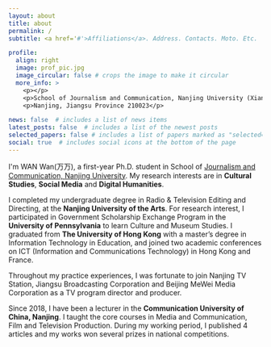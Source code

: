 ```yaml
---
layout: about
title: about
permalink: /
subtitle: <a href='#'>Affiliations</a>. Address. Contacts. Moto. Etc.

profile:
  align: right
  image: prof_pic.jpg
  image_circular: false # crops the image to make it circular
  more_info: >
    <p></p>
    <p>School of Journalism and Communication, Nanjing University (Xianlin Campus) 163 Xianlin Street</p>
    <p>Nanjing, Jiangsu Province 210023</p>

news: false  # includes a list of news items
latest_posts: false  # includes a list of the newest posts
selected_papers: false # includes a list of papers marked as "selected={true}"
social: true  # includes social icons at the bottom of the page
---
```


I'm WAN Wan(万万), a first-year Ph.D. student in School of [Journalism and Communication, Nanjing University](https://jc.nju.edu.cn/main.htm). My research interests are in **Cultural Studies**, **Social Media** and **Digital Humanities**.

I completed my undergraduate degree in Radio & Television Editing and Directing, at the **Nanjing University of the Arts**. For research interest, I participated in Government Scholarship Exchange Program in the **University of Pennsylvania** to learn Culture and Museum Studies. I graduated from **The University of Hong Kong** with a master’s degree in Information Technology in Education, and joined two academic conferences on ICT (Information and Communications Technology)  in Hong Kong and France.

Throughout my practice experiences, I was fortunate to join Nanjing TV Station, Jiangsu Broadcasting Corporation and Beijing MeWei Media Corporation as a TV program director and producer.

Since 2018, I have been a lecturer in the **Communication University of China, Nanjing**. I taught the core courses in Media and Communication, Film and Television Production. During my working period, I published 4 articles and my works won several prizes in national competitions.

